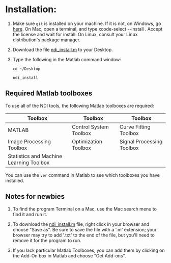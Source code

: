 # Installation:

1. Make sure `git` is installed on your machine. If it is not, on Windows, go [here](https://git-scm.com/download/win). On Mac, open a terminal, and type xcode-select --install . Accept the license and wait for install. On Linux, consult your Linux distribution's package manager.

2. Download the file [ndi_install.m](https://raw.githubusercontent.com/VH-Lab/NDI-matlab/master/ndi_install.m) to your Desktop.
 
3. Type the following in the Matlab command window: 

    `cd ~/Desktop`

    `ndi_install`

## Required Matlab toolboxes

To use all of the NDI tools, the following Matlab toolboxes are required:

| Toolbox | Toolbox | Toolbox |
| -- | -- | -- |
| MATLAB | Control System Toolbox | Curve Fitting Toolbox |
| Image Processing Toolbox | Optimization Toolbox | Signal Processing Toolbox |
| Statistics and Machine Learning Toolbox | | | 

You can use the `ver` command in Matlab to see which toolboxes you have installed.

## Notes for newbies

1. To find the program Terminal on a Mac, use the Mac search menu to find it and run it.

2. To download the [ndi_install.m](https://raw.githubusercontent.com/VH-Lab/NDI-matlab/master/ndi_install.m) file, right click in your browser and choose "Save as". Be sure to save the file with a '.m' extension; your browser may try to add '.txt' to the end of the file, but you'll need to remove it for the program to run.

3. If you lack particular Matlab Toolboxes, you can add them by clicking on the Add-On box in Matlab and choose "Get Add-ons".
